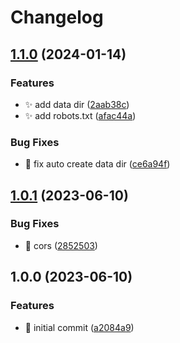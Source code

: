 # Changelog

## [1.1.0](https://github.com/MCDReforged-Towhee-Community/MCDReforgedWebsiteBackend/compare/v1.0.1...v1.1.0) (2024-01-14)


### Features

* ✨ add data dir ([2aab38c](https://github.com/MCDReforged-Towhee-Community/MCDReforgedWebsiteBackend/commit/2aab38ce2f124ff44d15365a4215b8e3b648748b))
* ✨ add robots.txt ([afac44a](https://github.com/MCDReforged-Towhee-Community/MCDReforgedWebsiteBackend/commit/afac44adb939dbd63e9113665bb932272a7f8034))


### Bug Fixes

* 🐛 fix auto create data dir ([ce6a94f](https://github.com/MCDReforged-Towhee-Community/MCDReforgedWebsiteBackend/commit/ce6a94fd6129a20ed1c2d31e3ca9b4765a49eefc))

## [1.0.1](https://github.com/MCDReforged/MCDReforgedWebsiteBackend/compare/v1.0.0...v1.0.1) (2023-06-10)


### Bug Fixes

* 🐛 cors ([2852503](https://github.com/MCDReforged/MCDReforgedWebsiteBackend/commit/2852503964663652ef71a99352bbb9864398988c))

## 1.0.0 (2023-06-10)


### Features

* 🎉 initial commit ([a2084a9](https://github.com/MCDReforged/MCDReforgedWebsiteBackend/commit/a2084a9a2ec3b3ed2664511941dd71d70ebb4749))
